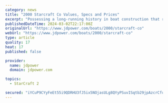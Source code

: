 ```yaml
---
category: news
title: "2000 Starcraft Co Values, Specs and Prices"
excerpt: "Possessing a long-running history in boat construction that reaches back to 1903, Starcraft is experienced in building boats with aluminum and fiberglass hulls. Starcraft produces a wide range of watercraft, offering a diverse assortment of fishing ..."
publishedDateTime: 2024-03-02T22:17:00Z
originalUrl: "https://www.jdpower.com/boats/2000/starcraft-co"
webUrl: "https://www.jdpower.com/boats/2000/starcraft-co"
type: article
quality: 17
heat: 17
published: false

provider:
  name: jdpower
  domain: jdpower.com

topics:
  - StarCraft 2

secured: "iYCuP9CYyFeEt55i9QDRHU3fJ5ix5NOjasULg8QYyPSuvISqtb29jpAzcrCfu4tyZ/SAVktThjTm4RleNJ3TWTOeewWzWTzUtkNEP/af8V1e9K4YH7JroG6r62dWjnu9hLp6HSRSMFM/HIkIlYDG80Ter2VZ7XyZrX5djQw3mANHwQPjGGVOMZopuwetLm7Z6OY4Fn1GqLVyww0UwCprSc06afxdspRFgv9d4fYB6Bae522axuyHYdvhc5rGlvjJ3e2AjqRNkVxr8Fw5U0boW/8V78exIboK7dZr8W1dTCC1EipYn5iqt1qgPezERW9hYnH1d8xEQJNrmBiZsmSEQasvp0vFuNm0/jz4WpGl6t0=;3+x1SlQVpCDv62HGw8Qmrw=="
---
```


